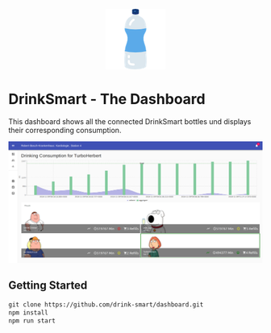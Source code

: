 <p align="center">
  <img src="public/bottle.png">
</p>

# DrinkSmart - The Dashboard

This dashboard shows all the connected DrinkSmart bottles und displays their corresponding consumption.

<p align="center">
  <img src="public/screenshot.png" width="900">
</p>

## Getting Started

```
git clone https://github.com/drink-smart/dashboard.git
npm install
npm run start
```

